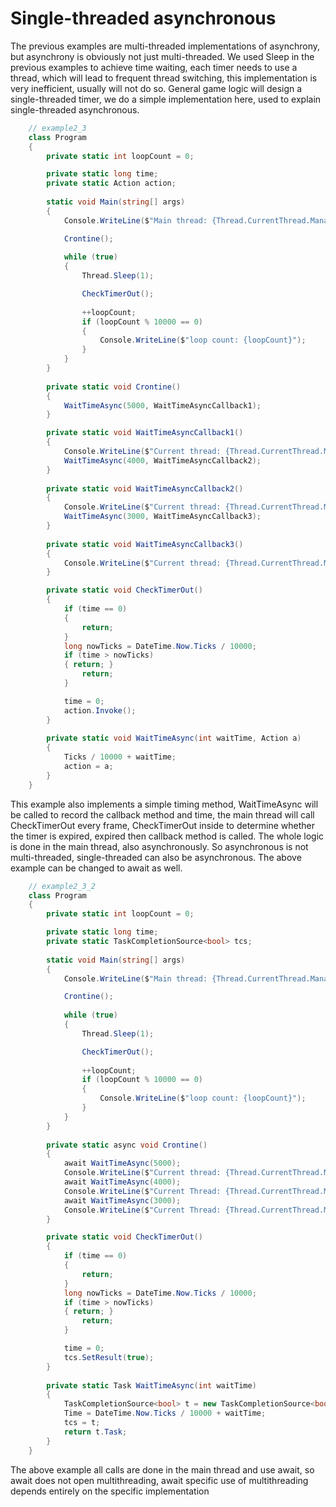 # Single-threaded asynchronous
The previous examples are multi-threaded implementations of asynchrony, but asynchrony is obviously not just multi-threaded. We used Sleep in the previous examples to achieve time waiting, each timer needs to use a thread, which will lead to frequent thread switching, this implementation is very inefficient, usually will not do so. General game logic will design a single-threaded timer, we do a simple implementation here, used to explain single-threaded asynchronous.
```csharp
    // example2_3
    class Program
    {
        private static int loopCount = 0;

        private static long time;
        private static Action action;
        
        static void Main(string[] args)
        {
            Console.WriteLine($"Main thread: {Thread.CurrentThread.ManagedThreadId}");

            Crontine();
            
            while (true)
            {
                Thread.Sleep(1);

                CheckTimerOut();
                
                ++loopCount;
                if (loopCount % 10000 == 0)
                {
                    Console.WriteLine($"loop count: {loopCount}");
                }
            }
        }
        
        private static void Crontine()
        {
            WaitTimeAsync(5000, WaitTimeAsyncCallback1);
        }

        private static void WaitTimeAsyncCallback1()
        {
            Console.WriteLine($"Current thread: {Thread.CurrentThread.ManagedThreadId}, WaitTimeAsync finsih loopCount's value is: {loopCount}");
            WaitTimeAsync(4000, WaitTimeAsyncCallback2);
        }
        
        private static void WaitTimeAsyncCallback2()
        {
            Console.WriteLine($"Current thread: {Thread.CurrentThread.ManagedThreadId}, WaitTimeAsync finsih loopCount's value is: {loopCount}");
            WaitTimeAsync(3000, WaitTimeAsyncCallback3);
        }
        
        private static void WaitTimeAsyncCallback3()
        {
            Console.WriteLine($"Current thread: {Thread.CurrentThread.ManagedThreadId}, WaitTimeAsync finsih loopCount's value is: {loopCount}");
        }

        private static void CheckTimerOut()
        {
            if (time == 0)
            {
                return;
            }
            long nowTicks = DateTime.Now.Ticks / 10000;
            if (time > nowTicks)
            { return; }
                return;
            }

            time = 0;
            action.Invoke();
        }
        
        private static void WaitTimeAsync(int waitTime, Action a)
        {
            Ticks / 10000 + waitTime;
            action = a;
        }
    }
```

This example also implements a simple timing method, WaitTimeAsync will be called to record the callback method and time, the main thread will call CheckTimerOut every frame, CheckTimerOut inside to determine whether the timer is expired, expired then callback method is called. The whole logic is done in the main thread, also asynchronously. So asynchronous is not multi-threaded, single-threaded can also be asynchronous. The above example can be changed to await as well.
```csharp
    // example2_3_2
    class Program
    {
        private static int loopCount = 0;

        private static long time;
        private static TaskCompletionSource<bool> tcs;
        
        static void Main(string[] args)
        {
            Console.WriteLine($"Main thread: {Thread.CurrentThread.ManagedThreadId}");

            Crontine();
            
            while (true)
            {
                Thread.Sleep(1);

                CheckTimerOut();
                
                ++loopCount;
                if (loopCount % 10000 == 0)
                {
                    Console.WriteLine($"loop count: {loopCount}");
                }
            }
        }
        
        private static async void Crontine()
        {
            await WaitTimeAsync(5000);
            Console.WriteLine($"Current thread: {Thread.CurrentThread.ManagedThreadId}, WaitTimeAsync finsih loopCount's value is: {loopCount}");
            await WaitTimeAsync(4000);
            Console.WriteLine($"Current Thread: {Thread.CurrentThread.ManagedThreadId}, WaitTimeAsync finsih The value of loopCount is: {loopCount}");
            await WaitTimeAsync(3000);
            Console.WriteLine($"Current Thread: {Thread.CurrentThread.ManagedThreadId}, WaitTimeAsync finsih The value of loopCount is: {loopCount}");
        }

        private static void CheckTimerOut()
        {
            if (time == 0)
            {
                return;
            }
            long nowTicks = DateTime.Now.Ticks / 10000;
            if (time > nowTicks)
            { return; }
                return;
            }

            time = 0;
            tcs.SetResult(true);
        }
        
        private static Task WaitTimeAsync(int waitTime)
        {
            TaskCompletionSource<bool> t = new TaskCompletionSource<bool>();
            Time = DateTime.Now.Ticks / 10000 + waitTime;
            tcs = t;
            return t.Task;
        }
    }
```
The above example all calls are done in the main thread and use await, so await does not open multithreading, await specific use of multithreading depends entirely on the specific implementation
